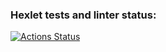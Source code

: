 ### Hexlet tests and linter status:
[![Actions Status](https://github.com/DizzyProtos/python-project-lvl2/workflows/hexlet-check/badge.svg)](https://github.com/DizzyProtos/python-project-lvl2/actions)